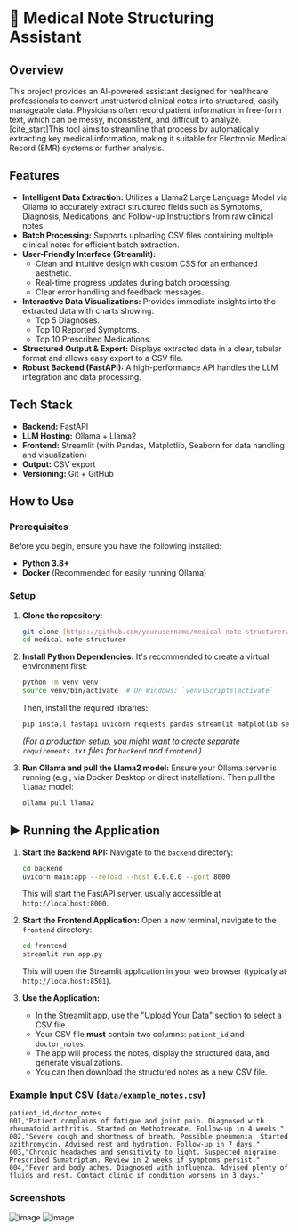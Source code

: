# 🏥 Medical Note Structuring Assistant

## Overview

This project provides an AI-powered assistant designed for healthcare professionals to convert unstructured clinical notes into structured, easily manageable data. Physicians often record patient information in free-form text, which can be messy, inconsistent, and difficult to analyze. [cite_start]This tool aims to streamline that process by automatically extracting key medical information, making it suitable for Electronic Medical Record (EMR) systems or further analysis. 

## Features

* **Intelligent Data Extraction:** Utilizes a Llama2 Large Language Model via Ollama to accurately extract structured fields such as Symptoms, Diagnosis, Medications, and Follow-up Instructions from raw clinical notes. 
* **Batch Processing:** Supports uploading CSV files containing multiple clinical notes for efficient batch extraction. 
* **User-Friendly Interface (Streamlit):**
    * Clean and intuitive design with custom CSS for an enhanced aesthetic.
    * Real-time progress updates during batch processing.
    * Clear error handling and feedback messages.
* **Interactive Data Visualizations:** Provides immediate insights into the extracted data with charts showing:
    * Top 5 Diagnoses.
    * Top 10 Reported Symptoms.
    * Top 10 Prescribed Medications.
* **Structured Output & Export:** Displays extracted data in a clear, tabular format and allows easy export to a CSV file. 
* **Robust Backend (FastAPI):** A high-performance API handles the LLM integration and data processing. 

## Tech Stack

* **Backend:** FastAPI 
* **LLM Hosting:** Ollama + Llama2 
* **Frontend:** Streamlit (with Pandas, Matplotlib, Seaborn for data handling and visualization) 
* **Output:** CSV export 
* **Versioning:** Git + GitHub 

## How to Use

### Prerequisites

Before you begin, ensure you have the following installed:

* **Python 3.8+**
* **Docker** (Recommended for easily running Ollama)

### Setup

1.  **Clone the repository:**
    ```bash
    git clone [https://github.com/yourusername/medical-note-structurer.git](https://github.com/yourusername/medical-note-structurer.git)
    cd medical-note-structurer
    ```

2.  **Install Python Dependencies:**
    It's recommended to create a virtual environment first:
    ```bash
    python -m venv venv
    source venv/bin/activate  # On Windows: `venv\Scripts\activate`
    ```
    Then, install the required libraries:
    ```bash
    pip install fastapi uvicorn requests pandas streamlit matplotlib seaborn
    ```
    *(For a production setup, you might want to create separate `requirements.txt` files for `backend` and `frontend`.)*

3.  **Run Ollama and pull the Llama2 model:**
    Ensure your Ollama server is running (e.g., via Docker Desktop or direct installation). Then pull the `llama2` model:
    ```bash
    ollama pull llama2
    ```

 ## ▶️ Running the Application
1.  **Start the Backend API:**
    Navigate to the `backend` directory:
    ```bash
    cd backend
    uvicorn main:app --reload --host 0.0.0.0 --port 8000
    ```
    This will start the FastAPI server, usually accessible at `http://localhost:8000`.

2.  **Start the Frontend Application:**
    Open a *new* terminal, navigate to the `frontend` directory:
    ```bash
    cd frontend
    streamlit run app.py
    ```
    This will open the Streamlit application in your web browser (typically at `http://localhost:8501`).

3.  **Use the Application:**
    * In the Streamlit app, use the "Upload Your Data" section to select a CSV file.
    * Your CSV file **must** contain two columns: `patient_id` and `doctor_notes`.
    * The app will process the notes, display the structured data, and generate visualizations.
    * You can then download the structured notes as a new CSV file.

### Example Input CSV (`data/example_notes.csv`)

```csv
patient_id,doctor_notes
001,"Patient complains of fatigue and joint pain. Diagnosed with rheumatoid arthritis. Started on Methotrexate. Follow-up in 4 weeks."
002,"Severe cough and shortness of breath. Possible pneumonia. Started azithromycin. Advised rest and hydration. Follow-up in 7 days."
003,"Chronic headaches and sensitivity to light. Suspected migraine. Prescribed Sumatriptan. Review in 2 weeks if symptoms persist."
004,"Fever and body aches. Diagnosed with influenza. Advised plenty of fluids and rest. Contact clinic if condition worsens in 3 days."
 ```

### Screenshots
![image](https://github.com/user-attachments/assets/f87a95fb-7e4d-4376-aed6-d9baf66d9265)
![image](https://github.com/user-attachments/assets/5b212d2a-af70-4d8e-8b1f-b582e02c378b)

